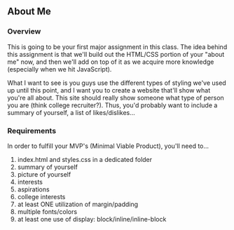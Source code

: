 ## About Me

### Overview

This is going to be your first major assignment in this class.  The idea behind this assignment is that we'll build out the HTML/CSS portion of your "about me" now, and then we'll add on top of it as we acquire more knowledge (especially when we hit JavaScript).  

What I want to see is you guys use the different types of styling we've used up until this point, and I want you to create a website that'll show what you're all about.  This site should really show someone what type of person you are (think college recruiter?).  Thus, you'd probably want to include a summary of yourself, a list of likes/dislikes...  

### Requirements 

In order to fulfill your MVP's (Minimal Viable Product), you'll need to...

<ol>
	<li>index.html and styles.css in a dedicated folder</li>
	<li>summary of yourself</li>
	<li>picture of yourself</li>
	<li>interests</li>
	<li>aspirations</li>
	<li>college interests</li>
	<li>at least ONE utilization of margin/padding</li>
	<li>multiple fonts/colors</li>
	<li>at least one use of display: block/inline/inline-block</li>
</ol>

